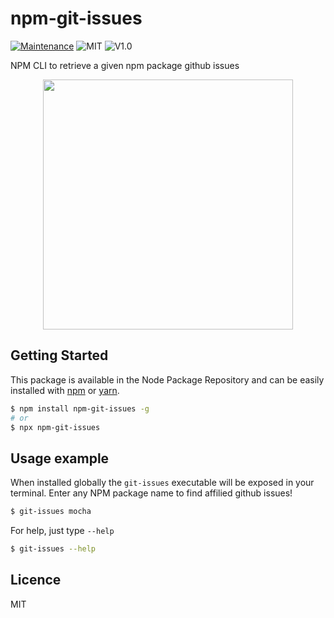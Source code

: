 # npm-git-issues
[![Maintenance](https://img.shields.io/badge/Maintained%3F-yes-green.svg)](https://github.com/fraxken/npm-git-issues/commit-activity)
![MIT](https://img.shields.io/github/license/mashape/apistatus.svg)
![V1.0](https://img.shields.io/badge/version-0.3.0-blue.svg)

NPM CLI to retrieve a given npm package github issues

<p align="center">
    <img src="https://i.imgur.com/VFe7R6E.png" height="400">
</p>

## Getting Started

This package is available in the Node Package Repository and can be easily installed with [npm](https://docs.npmjs.com/getting-started/what-is-npm) or [yarn](https://yarnpkg.com).

```bash
$ npm install npm-git-issues -g
# or
$ npx npm-git-issues
```

## Usage example
When installed globally the `git-issues` executable will be exposed in your terminal. Enter any NPM package name to find affilied github issues!

```bash
$ git-issues mocha
```

For help, just type `--help`
```bash
$ git-issues --help
```

## Licence
MIT

